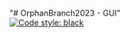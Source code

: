 "# OrphanBranch2023 - GUI"  
[![Code style: black](https://img.shields.io/badge/code%20style-black-000000.svg)](https://github.com/psf/black)
